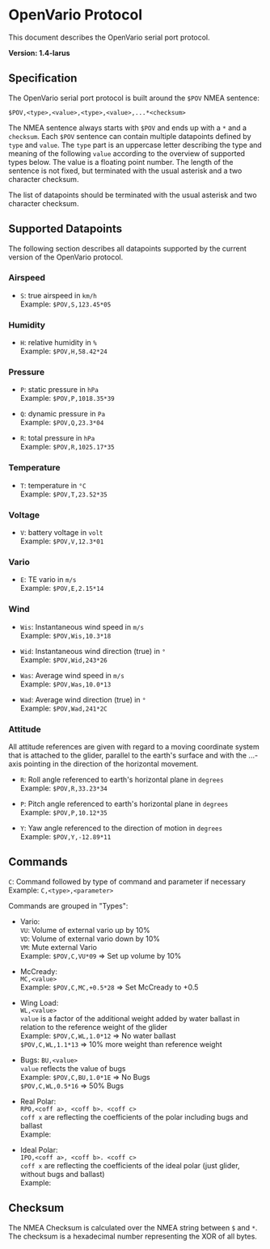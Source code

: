 # OpenVario Protocol

This document describes the OpenVario serial port protocol.

**Version: 1.4-larus**

## Specification

The OpenVario serial port protocol is built around the `$POV` NMEA sentence:

    $POV,<type>,<value>,<type>,<value>,...*<checksum>

The NMEA sentence always starts with `$POV` and ends up with a `*` and a `checksum`. Each `$POV` sentence can contain multiple datapoints defined by `type` and `value`. The `type` part is an uppercase letter describing the type and meaning of the following `value` according to the overview of supported types below. The value is a floating point number. The length of the sentence is not fixed, but terminated with the usual asterisk and a two character checksum.

The list of datapoints should be terminated with the usual asterisk and two character checksum.

## Supported Datapoints

The following section describes all datapoints supported by the current version of the OpenVario protocol.

### Airspeed

* `S`: true airspeed in `km/h`  
  Example: `$POV,S,123.45*05`

### Humidity
* `H`: relative humidity in `%`  
  Example: `$POV,H,58.42*24`

### Pressure

* `P`: static pressure in `hPa`  
  Example: `$POV,P,1018.35*39`

* `Q`: dynamic pressure in `Pa`  
  Example: `$POV,Q,23.3*04`

* `R`: total pressure in `hPa`  
  Example: `$POV,R,1025.17*35`

### Temperature

* `T`: temperature in `°C`  
  Example: `$POV,T,23.52*35`

### Voltage

* `V`: battery voltage in `volt`  
  Example: `$POV,V,12.3*01`

### Vario

* `E`: TE vario in `m/s`  
  Example: `$POV,E,2.15*14`
  
### Wind

* `Wis`: Instantaneous wind speed in `m/s`  
  Example: `$POV,Wis,10.3*18`

* `Wid`: Instantaneous wind direction (true) in `°`  
  Example: `$POV,Wid,243*26`
  
* `Was`: Average wind speed in `m/s`  
  Example: `$POV,Was,10.0*13`

* `Wad`: Average wind direction (true) in `°`  
  Example: `$POV,Wad,241*2C`
  
### Attitude

All attitude references are given with regard to a moving coordinate system that is attached to the glider, parallel to the earth's surface and with the ...-axis pointing in the direction of the horizontal movement.

* `R`: Roll angle referenced to earth's horizontal plane in `degrees`  
  Example: `$POV,R,33.23*34`

* `P`: Pitch angle referenced to earth's horizontal plane in `degrees`  
  Example: `$POV,P,10.12*35`
  
* `Y`: Yaw angle referenced to the direction of motion in `degrees`  
  Example: `$POV,Y,-12.89*11`

## Commands

`C`: Command followed by type of command and parameter if necessary
  Example: `C,<type>,<parameter>`
  
Commands are grouped in "Types":

* Vario:  
    `VU`: Volume of external vario up by 10%   
    `VD`: Volume of external vario down by 10%  
    `VM`: Mute external Vario  
    Example: `$POV,C,VU*09` => Set up volume by 10%  
    
* McCready:  
     `MC,<value>`  
     Example: `$POV,C,MC,+0.5*28` => Set McCready to +0.5  
     
* Wing Load:  
     `WL,<value>`  
     `value` is a factor of the additional weight added by water ballast in relation to the reference weight of the glider  
     Example: `$POV,C,WL,1.0*12` => No water ballast  
              `$POV,C,WL,1.1*13` => 10% more weight than reference weight       
   
* Bugs:
     `BU,<value>`  
     `value` reflects the value of bugs  
     Example: `$POV,C,BU,1.0*1E` => No Bugs  
              `$POV,C,WL,0.5*16` => 50% Bugs      
   
* Real Polar:  
     `RPO,<coff a>, <coff b>. <coff c>`  
     `coff x` are reflecting the coefficients of the polar including bugs and ballast  
     Example: 
     
* Ideal Polar:  
     `IPO,<coff a>, <coff b>. <coff c>`  
     `coff x` are reflecting the coefficients of the ideal polar (just glider, without bugs and ballast)  
     Example:  
     
## Checksum

The NMEA Checksum is calculated over the NMEA string between `$` and `*`. The checksum is a hexadecimal number representing the XOR of all bytes.
